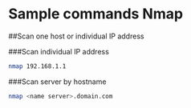 # Sample commands Nmap

##Scan one host or individual IP address

###Scan individual IP address
```Bash
nmap 192.168.1.1
```
###Scan server by hostname
```Bash
nmap <name server>.domain.com
```  

